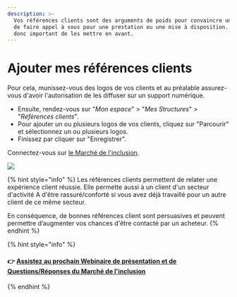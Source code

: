 ```yaml
---
description: >-
  Vos références clients sont des arguments de poids pour convaincre un acheteur
  de faire appel à vous pour une prestation ou une mise à disposition. Il est
  donc important de les mettre en avant.
---
```


# Ajouter mes références clients

Pour cela, munissez-vous des logos de vos clients et au préalable assurez-vous d'avoir l'autorisation de les diffuser sur un support numérique.

* Ensuite, rendez-vous sur "_Mon espace_" &gt; "_Mes Structures_" &gt; "_Références clients_".
* Pour ajouter un ou plusieurs logos de vos clients, cliquez sur "Parcourir" et sélectionnez un ou plusieurs logos.
* Finissez par cliquer sur "Enregistrer".

Connectez-vous sur [le Marché de l'inclusion](https://lemarche.inclusion.beta.gouv.fr/fr/).

![](../../.gitbook/assets/image%20%28117%29.png)

{% hint style="info" %}
Les références clients permettent de relater une expérience client réussie. Elle permette aussi à un client d'un secteur d'activité A d'être rassuré/conforté si vous avez déjà travaillé pour un autre client de ce même secteur.

En conséquence, de bonnes références client sont persuasives et peuvent permettre d’augmenter vos chances d'être contacté par un acheteur.
{% endhint %}

{% hint style="info" %}
#### **👉** [Assistez au prochain Webinaire de présentation et de Questions/Réponses du Marché de l'inclusion](../../rendez-vous-webinaires/le-marche-de-linclusion.md#assistez-au-prochain-webinaire-de-presentation-de-loutil)
{% endhint %}

